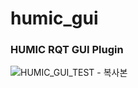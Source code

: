 # humic_gui

### HUMIC RQT GUI Plugin
![HUMIC_GUI_TEST - 복사본](https://user-images.githubusercontent.com/37207332/125912377-1cd671a6-4a58-400e-b0b6-e01cd8466973.png)
